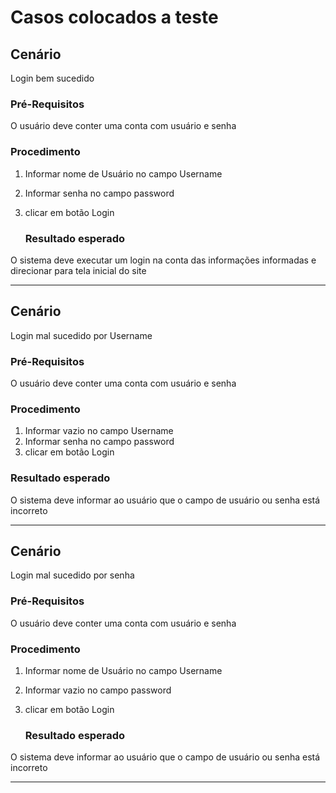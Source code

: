 # Casos colocados a teste

 <h2>Cenário</h2>

Login bem sucedido


  <h3>Pré-Requisitos</h3>

O usuário deve conter uma conta com usuário e senha

  <h3>Procedimento</h3>
     
1. Informar nome de Usuário no campo Username
2. Informar senha no campo password
3. clicar em botão Login

   <h3>Resultado esperado</h3>

O sistema deve executar um login na conta das informações informadas e direcionar para tela inicial do site  

<hr>

  <h2>Cenário</h2>

Login mal sucedido por Username

  <h3>Pré-Requisitos</h3>

O usuário deve conter uma conta com usuário e senha 

  <h3>Procedimento</h3>
     
1. Informar vazio no campo Username
2. Informar senha no campo password
3. clicar em botão Login

  <h3>Resultado esperado</h3>   

O sistema deve informar ao usuário que o campo de usuário ou senha está incorreto

<hr>

 <h2>Cenário</h2>

Login mal sucedido por senha

  <h3>Pré-Requisitos</h3>

O usuário deve conter uma conta com usuário e senha

  <h3>Procedimento</h3>
     
1. Informar nome de Usuário no campo Username
2. Informar vazio no campo password  
3. clicar em botão Login

   <h3>Resultado esperado</h3>
O sistema deve informar ao usuário que o campo de usuário ou senha está incorreto 

<hr>

